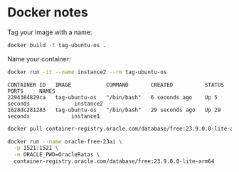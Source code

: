 # Docker notes

Tag your image with a name:

```bash
docker build -t tag-ubuntu-os .
```

Name your container:

```bash
docker run -it --name instance2 --rm tag-ubuntu-os
```

```text
CONTAINER ID   IMAGE           COMMAND       CREATED          STATUS          PORTS     NAMES
2294384829ca   tag-ubuntu-os   "/bin/bash"   6 seconds ago    Up 5 seconds              instance2
1628dc281283   tag-ubuntu-os   "/bin/bash"   29 seconds ago   Up 29 seconds             instance1
```

```bash
docker pull container-registry.oracle.com/database/free:23.9.0.0-lite-arm64
```

```bash
docker run --name oracle-free-23ai \
  -p 1521:1521 \
  -e ORACLE_PWD=OracleRatas \
  container-registry.oracle.com/database/free:23.9.0.0-lite-arm64
```
